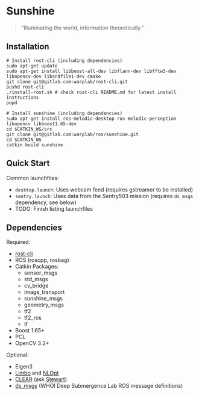 Sunshine
========

> "Illuminating the world, information theoretically."

Installation
--------------------------

```Shell
# Install rost-cli (including dependencies)
sudo apt-get update
sudo apt-get install libboost-all-dev libflann-dev libfftw3-dev libopencv-dev libsndfile1-dev cmake
git clone git@gitlab.com:warplab/rost-cli.git
pushd rost-cli
./install-rost.sh # check rost-cli README.md for latest install instructions
popd

# Install sunshine (including dependencies)
sudo apt-get install ros-melodic-desktop ros-melodic-perception libopencv libboost1.65-dev
cd $CATKIN_WS/src
git clone git@gitlab.com:warplab/ros/sunshine.git
cd $CATKIN_WS
catkin build sunshine
```

Quick Start
------------

Common launchfiles:
 - `desktop.launch`: Uses webcam feed (requires gstreamer to be installed)
 - `sentry.launch`: Uses data from the Sentry503 mission (requires `ds_msgs` dependency, see below)
 - TODO: Finish listing launchfiles


Dependencies
------------

Required:
- [rost-cli](https://gitlab.com/warplab/rost-cli)
- ROS (roscpp, rosbag)
- Catkin Packages: 
  - sensor_msgs
  - std_msgs
  - cv_bridge
  - image_transport
  - sunshine_msgs
  - geometry_msgs
  - tf2
  - tf2_ros
  - tf
- Boost 1.65+
- PCL
- OpenCV 3.2+

Optional:
- Eigen3
- [Limbo](https://github.com/resibots/limbo) and [NLOpt](https://github.com/stevengj/nlopt)
- [CLEAR](https://arxiv.org/abs/1902.02256) (ask [Stewart](mailto:sjamieson@whoi.edu))
- [ds_msgs](https://bitbucket.org/whoidsl/ds_msgs/src/master/) (WHOI Deep Submergence Lab ROS message definitions)